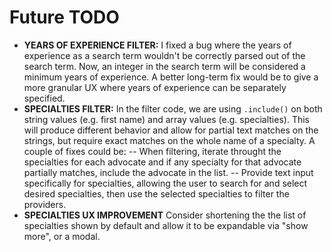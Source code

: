 # Future TODO
- **YEARS OF EXPERIENCE FILTER:** I fixed a bug where the years of experience as a search term wouldn't be correctly parsed out of the search term. Now, an integer in the search term will be considered a minimum years of experience. A better long-term fix would be to give a more granular UX where years of experience can be separately specified.
- **SPECIALTIES FILTER:** In the filter code, we are using `.include()` on both string values (e.g. first name) and array values (e.g. specialties). This will produce different behavior and allow for partial text matches on the strings, but require exact matches on the whole name of a specialty. A couple of fixes could be:
-- When filtering, iterate throught the specialties for each advocate and if any specialty for that advocate partially matches, include the advocate in the list.
-- Provide text input specifically for specialties, allowing the user to search for and select desired specialties, then use the selected specialties to filter the providers.
- **SPECIALTIES UX IMPROVEMENT** Consider shortening the the list of specialties shown by default and allow it to be expandable via "show more", or a modal.
